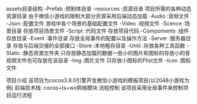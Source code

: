 assets目录结构
-Prefab :预制体目录
-resources :资源目录 项目所需的各种动态资源目录 由于微信小游戏的限制大部分资源采用后端动态加载
    -Audio :音频文件
    -Json :配置文件 游戏中各个场景的基础配置文件
    -Video :视频文件
-Scence :场景目录 存放项目场景文件
-Script :代码文件 存放项目代码
    -Compoments :组件存放目录
    -Event :事件目录 存放全局事件的配置以及操作方法
    -Server :服务器目录 存放与后端交接的全部接口
    -Store :本地粗存目录
    -Until :存放各种工具函数
-Static :静态资源文件夹 只存放静态加载的数据一些小的图片和图标的存放小的音视频文件也可存放在该目录
    -Img :图片文件 只存放小图标的Plist文件
    -Icon :图标文件

项目介绍 
    该项目为cocos3.8.0引擎开发微信小游戏的模板项目(以2048小游戏为例)
    前端技术栈: cocos+ts+wx网络模块
流程控制 该项目采用全局事件来控制项目运行流程